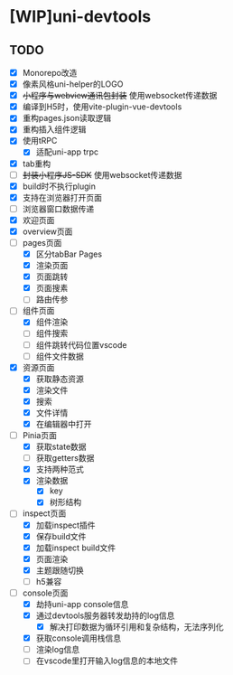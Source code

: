 # [WIP]uni-devtools

## TODO

- [x] Monorepo改造
- [x] 像素风格uni-helper的LOGO
- [x] ~~小程序与webview通讯包封装~~ 使用websocket传递数据
- [x] 编译到H5时，使用vite-plugin-vue-devtools
- [x] 重构pages.json读取逻辑
- [x] 重构插入组件逻辑
- [x] 使用tRPC
  - [x] 适配uni-app trpc
- [x] tab重构
- [ ] ~~封装小程序JS-SDK~~ 使用websocket传递数据
- [x] build时不执行plugin
- [x] 支持在浏览器打开页面
- [ ] 浏览器窗口数据传递
- [x] 欢迎页面
- [x] overview页面
- [ ] pages页面
  - [x] 区分tabBar Pages
  - [x] 渲染页面
  - [x] 页面跳转
  - [x] 页面搜素
  - [ ] 路由传参
- [ ] 组件页面
  - [x] 组件渲染
  - [ ] 组件搜索
  - [ ] 组件跳转代码位置vscode
  - [ ] 组件文件数据
- [x] 资源页面
  - [x] 获取静态资源
  - [x] 渲染文件
  - [x] 搜索
  - [x] 文件详情
  - [x] 在编辑器中打开
- [ ] Pinia页面
  - [x] 获取state数据
  - [ ] 获取getters数据
  - [x] 支持两种范式
  - [x] 渲染数据
    - [x] key
    - [x] 树形结构
- [ ] inspect页面
  - [x] 加载inspect插件
  - [x] 保存build文件
  - [x] 加载inspect build文件
  - [x] 页面渲染
  - [x] 主题跟随切换
  - [ ] h5兼容
- [ ] console页面
  - [x] 劫持uni-app console信息
  - [x] 通过devtools服务器转发劫持的log信息
    - [x] 解决打印数据为循环引用和复杂结构，无法序列化
  - [x] 获取console调用栈信息
  - [ ] 渲染log信息
  - [ ] 在vscode里打开输入log信息的本地文件
